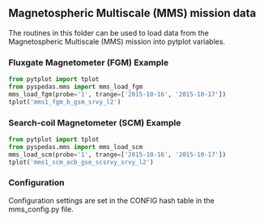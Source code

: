 
## Magnetospheric Multiscale (MMS) mission data
The routines in this folder can be used to load data from the Magnetospheric Multiscale (MMS) mission into pytplot variables. 

### Fluxgate Magnetometer (FGM) Example

```python
from pytplot import tplot
from pyspedas.mms import mms_load_fgm
mms_load_fgm(probe='1', trange=['2015-10-16', '2015-10-17'])
tplot('mms1_fgm_b_gsm_srvy_l2')
```

### Search-coil Magnetometer (SCM) Example

```python
from pytplot import tplot
from pyspedas.mms import mms_load_scm
mms_load_scm(probe='1', trange=['2015-10-16', '2015-10-17'])
tplot('mms1_scm_acb_gse_scsrvy_srvy_l2')
```

### Configuration
Configuration settings are set in the CONFIG hash table in the mms_config.py file. 